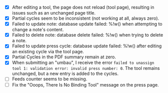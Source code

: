 - [x] After editing a tool, the page does not reload (tool page), resulting in issues such as an unchanged page title.
- [x] Partial cycles seem to be inconsistent (not working at all, always zero).
- [x] Failed to update note: database update failed: %!w(<nil>) when attempting to change a note's content.
- [x] Failed to delete note: database delete failed: %!w(<nil>) when trying to delete a note.
- [x] Failed to update press cycle: database update failed: %!w(<nil>) after editing an existing cycle via the tool page.
- [x] Partial Cycles in the PDF summary remain at zero.
- [x] When submitting an "umbau", I receive the error `failed to unassign tool 1: validation error: invalid press number: 0`. The tool remains unchanged, but a new entry is added to the cycles.
- [ ] Feeds counter seems to be missing.
- [ ] Fix the "Ooops, There Is No Binding Tool" message on the press page.
